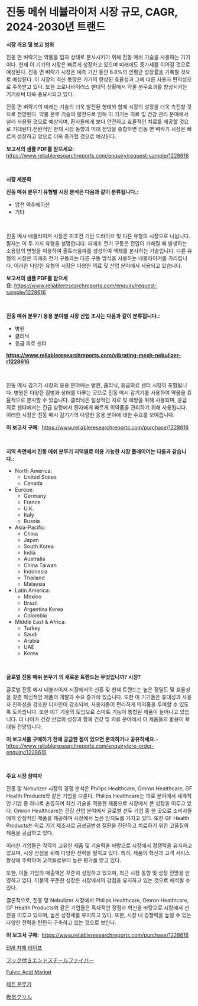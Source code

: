 <p><h1>진동 메쉬 네뷸라이저 시장 규모, CAGR, 2024-2030년 트랜드</h1></p><p><strong>시장 개요 및 보고 범위</strong></p>
<p><p>진동 면 벼락기는 약물을 입자 상태로 분사시키기 위해 진동 메쉬 기술을 사용하는 기기이다. 현재 이 기기의 시장은 빠르게 성장하고 있으며 미래에도 증가세를 이어갈 것으로 예상된다. 진동 면 벼락기 시장은 예측 기간 동안 8.8%의 연평균 성장률을 기록할 것으로 예상된다. 이 시장의 최신 동향은 기기의 향상된 효율성과 그에 따른 사용자 편의성으로 주목받고 있다. 또한 코로나바이러스 팬데믹 상황에서 약물 분무효과를 향상시키는 기기로써 더욱 중요시되고 있다.</p><p>진동 면 벼락기의 미래는 기술의 더욱 발전된 형태와 함께 시장의 성장을 더욱 촉진할 것으로 전망된다. 약물 분무 기술의 발전으로 인해 이 기기는 의료 및 건강 관리 분야에서 널리 사용될 것으로 예상되며, 환자들에게 보다 안전하고 효율적인 치료를 제공할 것으로 기대된다.전반적인 현재 시장 동향과 미래 전망을 종합하면 진동 면 벼락기 시장은 빠르게 성장하고 앞으로 더욱 증가할 것으로 예상된다.</p></p>
<p><strong>보고서의 샘플 PDF를 받으세요:</strong> <a href="https://www.reliableresearchreports.com/enquiry/request-sample/1228616">https://www.reliableresearchreports.com/enquiry/request-sample/1228616</a></p>
<p>&nbsp;</p>
<p><strong>시장 세분화</strong></p>
<p><strong>진동 메쉬 분무기 유형별 시장 분석은 다음과 같이 분류됩니다.:</strong></p>
<p><ul><li>압전 액추에이션</li><li>기타</li></ul></p>
<p>&nbsp;</p>
<p><p>진동 메시 네뷸라이저 시장은 피조전 기반 드라이브 및 다른 유형의 시장으로 나뉩니다. 필자는 이 두 가지 유형을 설명합니다. 피에조 전기 구동은 전압이 가해질 때 발생하는 소용량의 변형을 이용하여 울트라음파를 생성하여 액체를 분사하는 기술입니다. 다른 유형의 시장은 피에조 전기 구동과는 다른 구동 방식을 사용하는 네블라이저를 가리킵니다. 이러한 다양한 유형의 시장은 다양한 의료 및 산업 분야에서 사용되고 있습니다.</p></p>
<p><strong>보고서의 샘플 PDF를 받으세요:</strong>&nbsp;<a href="https://www.reliableresearchreports.com/enquiry/request-sample/1228616">https://www.reliableresearchreports.com/enquiry/request-sample/1228616</a></p>
<p>&nbsp;</p>
<p><strong> 진동 메쉬 분무기 응용 분야별 시장 산업 조사는 다음과 같이 분류됩니다.:</strong></p>
<p><ul><li>병원</li><li>클리닉</li><li>응급 의료 센터</li></ul></p>
<p><strong><a href="https://www.reliableresearchreports.com/vibrating-mesh-nebulizer-r1228616">https://www.reliableresearchreports.com/vibrating-mesh-nebulizer-r1228616</a></strong></p>
<p>&nbsp;</p>
<p><p>진동 메시 감기기 시장의 응용 분야에는 병원, 클리닉, 응급의료 센터 시장이 포함됩니다. 병원은 다양한 질병과 상태를 다루는 곳으로 진동 메시 감기기를 사용하여 약물을 효율적으로 분사할 수 있습니다. 클리닉은 일상적인 치료 및 예방을 위해 사용되며, 응급 의료 센터에서는 긴급 상황에서 환자에게 빠르게 의약품을 관리하기 위해 사용됩니다. 이러한 시장은 진동 메시 감기기의 다양한 응용 분야에 대한 수요를 보여줍니다.</p></p>
<p><strong>이 보고서 구매:</strong>&nbsp; <a href="https://www.reliableresearchreports.com/purchase/1228616">https://www.reliableresearchreports.com/purchase/1228616</a></p>
<p>&nbsp;</p>
<p><strong>지역 측면에서 진동 메쉬 분무기 지역별로 이용 가능한 시장 플레이어는 다음과 같습니다.:</strong></p>
<p><ul>
    <li>
        North America:
        <ul>
            <li>United States</li>
            <li>Canada</li>
        </ul>
    </li>
    <li>
        Europe:
        <ul>
            <li>Germany</li>
            <li>France</li>
            <li>U.K.</li>
            <li>Italy</li>
            <li>Russia</li>
        </ul>
    </li>
    <li>
        Asia-Pacific:
        <ul>
            <li>China</li>
            <li>Japan</li>
            <li>South Korea</li>
            <li>India</li>
            <li>Australia</li>
            <li>China Taiwan</li>
            <li>Indonesia</li>
            <li>Thailand</li>
            <li>Malaysia</li>
        </ul>
    </li>
    <li>
        Latin America:
        <ul>
            <li>Mexico</li>
            <li>Brazil</li>
            <li>Argentina Korea</li>
            <li>Colombia</li>
        </ul>
    </li>
    <li>
        Middle East & Africa:
        <ul>
            <li>Turkey</li>
            <li>Saudi</li>
            <li>Arabia</li>
            <li>UAE</li>
            <li>Korea</li>
        </ul>
    </li>
    </ul></p>
<p>&nbsp;</p>
<p><strong>글로벌 진동 메쉬 분무기 의 새로운 트렌드는 무엇입니까? 시장?</strong></p>
<p><p>글로벌 진동 메시 네뷸라이저 시장에서의 신흥 및 현재 트렌드는 높은 정밀도 및 효율성을 갖춘 혁신적인 제품의 개발과 수요 증가에 있습니다. 또한 이 기기들은 휴대성과 사용자 친화성을 강조한 디자인이 강조되며, 사용자들이 편리하게 의약품을 투여할 수 있도록 도와줍니다. 또한 ICT 기술의 도입으로 스마트 기능이 통합된 제품이 늘어나고 있습니다. 더 나아가 건강 산업의 성장과 함께 건강 및 의료 분야에서 이 제품들의 활용이 확대될 전망입니다.</p></p>
<p><strong>이 보고서를 구매하기 전에 궁금한 점이 있으면 문의하거나 공유하세요.</strong>- <a href="https://www.reliableresearchreports.com/enquiry/pre-order-enquiry/1228616">https://www.reliableresearchreports.com/enquiry/pre-order-enquiry/1228616</a></p>
<p>&nbsp;</p>
<p><strong>주요 시장 참여자</strong></p>
<p><p>진동 망 Nebulizer 시장의 경쟁 분석은 Philips Healthcare, Omron Healthcare, GF Health Products와 같은 기업을 다룬다. Philips Healthcare는 의료 분야에서 세계적인 기업 중 하나로 손꼽히며 최신 기술을 적용한 제품으로 시장에서 큰 성장을 이루고 있다. Omron Healthcare는 건강 산업 분야에서 글로벌 선두 기업 중 한 곳으로 소비자들에게 안정적인 제품을 제공하며 시장에서 높은 인지도를 가지고 있다. 또한 GF Health Products는 의료 기기 제조사로 급성급변성 질환을 진단하고 치료하기 위한 고품질의 제품을 공급하고 있다.</p><p>이러한 기업들은 각각의 고유한 제품 및 기술력을 바탕으로 시장에서 경쟁력을 유지하고 있으며, 시장 선점을 위해 다양한 전략을 펼치고 있다. 특히, 제품의 혁신과 고객 서비스 향상에 주력하여 고객들로부터 높은 평가를 받고 있다.</p><p>또한, 이들 기업의 매출액은 꾸준히 성장하고 있으며, 최근 시장 동향 및 성장 전망을 반영하고 있다. 이들의 꾸준한 성장은 시장에서의 강점을 유지하고 있는 것으로 해석될 수 있다.</p><p>결론적으로, 진동 망 Nebulizer 시장에서 Philips Healthcare, Omron Healthcare, GF Health Products와 같은 기업들은 독자적인 장점과 혁신을 바탕으로 시장에서 선전을 이루고 있으며, 높은 성장세를 유지하고 있다. 또한, 시장 내 경쟁력을 높일 수 있는 다양한 전략을 탄탄히 구축하고 있는 것으로 보인다.</p></p>
<p><strong>이 보고서 구매:</strong>&nbsp;&nbsp;<a href="https://www.reliableresearchreports.com/purchase/1228616">https://www.reliableresearchreports.com/purchase/1228616</a></p>
<p><p><a href="https://github.com/vsap75a286l/Market-Research-Report-List-1/blob/main/610814630046.md">EMI 차폐 테이프</a></p><p><a href="https://medium.com/@saigekulas/%E3%83%95%E3%83%83%E3%82%AF%E3%82%A8%E3%83%B3%E3%83%89%E3%82%B9%E3%83%81%E3%83%BC%E3%83%AB%E3%83%95%E3%82%A1%E3%82%A4%E3%83%90%E3%83%BC%E5%B8%82%E5%A0%B4%E3%82%A4%E3%83%B3%E3%82%B5%E3%82%A4%E3%83%88-%E5%B8%82%E5%A0%B4%E5%8B%95%E5%90%91-%E6%88%90%E9%95%B7-2024%E5%B9%B4%E3%81%8B%E3%82%892031%E5%B9%B4%E3%81%BE%E3%81%A7%E3%81%AE%E4%BA%88%E6%B8%AC-142c380438fa">フック付きエンドスチールファイバー</a></p><p><a href="https://issuu.com/reportprime-2/docs/fulvic-acid-market-size-2030.pptx">Fulvic Acid Market</a></p><p><a href="https://github.com/Maeennan456456/Market-Research-Report-List-1/blob/main/128854930049.md">제트 분무기</a></p><p><a href="https://github.com/joaejkdzgyljvo6/Market-Research-Report-List-1/blob/main/175794632871.md">換気グリル</a></p></p>